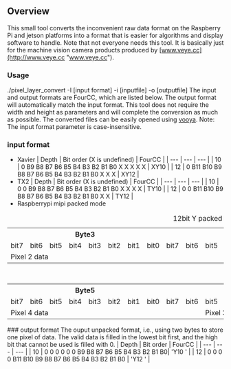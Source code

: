 ## Overview
This small tool converts the inconvenient raw data format on the Raspberry Pi and jetson platforms into a format that is easier for algorithms and display software to handle.
Note that not everyone needs this tool. It is basically just for the machine vision camera products produced by [www.veye.cc](http://www.veye.cc "www.veye.cc").
### Usage
./pixel_layer_convert -I [input format] -i [inputfile] -o [outputfile]
The input and output formats are FourCC, which are listed below. The output format will automatically match the input format.
This tool does not require the width and height as parameters and will complete the conversion as much as possible.
The converted files can be easily opened using [vooya](https://www.offminor.de/ "vooya").
Note: The input format parameter is case-insensitive.
### input format
- Xavier 
| Depth | Bit order (X is undefined) | FourCC |
| --- | --- | --- |
| 10 | 0 B9 B8 B7 B6 B5 B4 B3 B2 B1 B0 X X X X X | XY10 |
| 12 | 0 B11 B10 B9 B8 B7 B6 B5 B4 B3 B2 B1 B0 X X X | XY12 |
- TX2
| Depth | Bit order (X is undefined) | FourCC |
| --- | --- | --- |
| 10 | 0 0 B9 B8 B7 B6 B5 B4 B3 B2 B1 B0 X X X X | TY10 |
| 12 | 0 0 B11 B10 B9 B8 B7 B6 B5 B4 B3 B2 B1 B0 X X | TY12 |
- Raspberrypi mipi packed mode

<table>
<caption>12bit Y packed pixel layer(FourCC: Y12P)
</caption>
<tbody><tr>
<th colspan="8">Byte3
</th>
<th colspan="8">Byte2
</th>
<th colspan="8">Byte1
</th></tr>
<tr>
<td>bit7
</td>
<td>bit6
</td>
<td>bit5
</td>
<td>bit4
</td>
<td>bit3
</td>
<td>bit2
</td>
<td>bit1
</td>
<td>bit0
</td>
<td>bit7
</td>
<td>bit6
</td>
<td>bit5
</td>
<td>bit4
</td>
<td>bit3
</td>
<td>bit2
</td>
<td>bit1
</td>
<td>bit0
</td>
<td>bit7
</td>
<td>bit6
</td>
<td>bit5
</td>
<td>bit4
</td>
<td>bit3
</td>
<td>bit2
</td>
<td>bit1
</td>
<td>bit0
</td></tr>
<tr>
<td colspan="12">Pixel 2 data
</td>
<td colspan="12">Pixel 1 data
</td></tr></tbody></table>
<table>
<caption>10bit Y packed pixel layer(FourCC: Y10P)
</caption>
<tbody><tr>
<th colspan="8">Byte5
</th>
<th colspan="8">Byte4
</th>
<th colspan="8">Byte3
</th>
<th colspan="8">Byte2
</th>
<th colspan="8">Byte1
</th></tr>
<tr>
<td>bit7
</td>
<td>bit6
</td>
<td>bit5
</td>
<td>bit4
</td>
<td>bit3
</td>
<td>bit2
</td>
<td>bit1
</td>
<td>bit0
</td>
<td>bit7
</td>
<td>bit6
</td>
<td>bit5
</td>
<td>bit4
</td>
<td>bit3
</td>
<td>bit2
</td>
<td>bit1
</td>
<td>bit0
</td>
<td>bit7
</td>
<td>bit6
</td>
<td>bit5
</td>
<td>bit4
</td>
<td>bit3
</td>
<td>bit2
</td>
<td>bit1
</td>
<td>bit0
</td>
<td>bit7
</td>
<td>bit6
</td>
<td>bit5
</td>
<td>bit4
</td>
<td>bit3
</td>
<td>bit2
</td>
<td>bit1
</td>
<td>bit0
</td>
<td>bit7
</td>
<td>bit6
</td>
<td>bit5
</td>
<td>bit4
</td>
<td>bit3
</td>
<td>bit2
</td>
<td>bit1
</td>
<td>bit0
</td></tr>
<tr>
<td colspan="10">Pixel 4 data
</td>
<td colspan="10">Pixel 3 data
</td>
<td colspan="10">Pixel 2 data
</td>
<td colspan="10">Pixel 1 data
</td></tr></tbody></table>
### output format
The ouput unpacked format, i.e., using two bytes to store one pixel of data.
The valid data is filled in the lowest bit first, and the high bit that cannot be used is filled with 0.
| Depth | Bit order  | FourCC |
| --- | --- | --- |
| 10 | 0 0 0 0 0 0 B9 B8 B7 B6 B5 B4 B3 B2 B1 B0| 'Y10 ' |
| 12 | 0 0 0 0 B11 B10 B9 B8 B7 B6 B5 B4 B3 B2 B1 B0 | 'Y12 ' |





